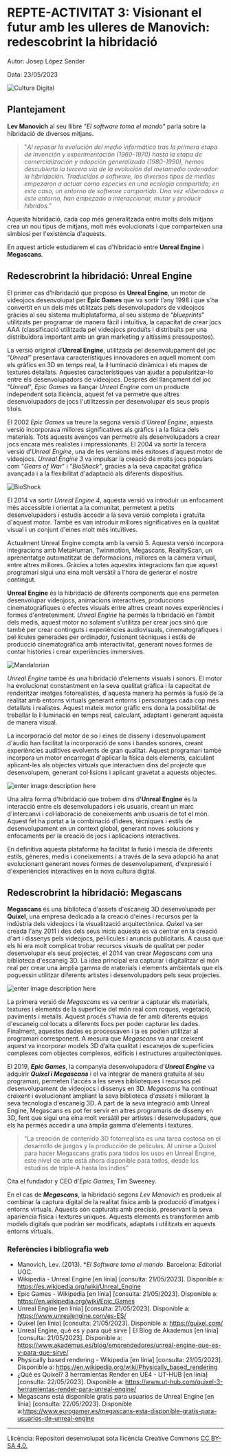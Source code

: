 # REPTE-ACTIVITAT 3: Visionant el futur amb les ulleres de Manovich: redescobrint la hibridació 




Autor: Josep López Sender


Data: 23/05/2023

![Cultura Digital](https://cdn2.unrealengine.com/09-animate-in-context-1920x1080-4b1ce63db43b.jpg?resize=1&w=1064)



## Plantejament


**Lev Manovich** al seu llibre *"El software toma el mando"* parla sobre la hibridació de diversos mitjans.

> "*Al repasar la evolución del medio informático tras la primera etapa
> de invención y experimentación (1960-1970) hasta la etapa de
> comercialización y adopción generalizada (1980-1990), hemos
> descubierto la tercera vía de la evolución del metamedio ordenador: la
> hibridación. Traducidos a software, los diversos tipos de medios
> empezaron a actuar como especies en una ecología compartida; en este
> caso, un entorno de software compartido. Una vez «liberados» a este
> entorno, han empezado a interaccionar, mutar y producir híbridos."*

Aquesta hibridació, cada cop més generalitzada entre molts dels mitjans crea un nou tipus de mitjans, molt més evolucionats i que comparteixen una simbiosi per l'existència d'aquests.

En aquest article estudiarem el cas d'hibridació entre **Unreal Engine** i **Megascans**.


## Redescrobrint la hibridació: Unreal Engine 

El primer cas d’hibridació que proposo és **Unreal Engine**, un motor de videojocs desenvolupat per **Epic Games** que va sortir l’any 1998 i que s’ha convertit en un dels més utilitzats pels desenvolupadors de videojocs gràcies al seu sistema multiplataforma, al seu sistema de “*blueprints*” utilitzats per programar de manera fàcil i intuïtiva, la capacitat de crear jocs AAA (classificació utilitzada pel videojocs produïts i distribuïts per una distribuïdora important amb un gran marketing y altíssims pressupostos).

La versió original d’**Unreal Engine**, utilitzada pel desenvolupament del joc “*Unreal*” presentava característiques innovadores en aquell moment com els gràfics en 3D en temps real, la il·luminació dinàmica i els mapes de textures detallats. Aquestes característiques van ajudar a popularitzar-lo entre els desenvolupadors de videojocs. Després del llançament del joc "*Unreal*", *Epic Games* va llançar *Unreal Engine* com un producte independent sota llicència, aquest fet va permetre que altres desenvolupadors de jocs l'utilitzessin per desenvolupar els seus propis títols.

El 2002 *Epic Games* va treure la segona versió d'*Unreal Engine*, aquesta versió incorporava millores significatives als gràfics i a la física dels materials. Tots aquests avenços van permetre als desenvolupadors a crear jocs encara més realistes i impressionants. El 2004 va sortir la tercera versió d'*Unreal Engine*, una de les versions més exitoses d'aquest motor de videojocs. *Unreal Engine 3* va impulsar la creació de molts jocs populars com "*Gears of War*" i "*BioShock*", gràcies a la seva capacitat gràfica avançada i a la flexibilitat d'adaptació als diferents dispositius.

![BioShock](https://upload.wikimedia.org/wikipedia/en/6/6d/BioShock_cover.jpg)

El 2014 va sortir *Unreal Engine 4*, aquesta versió va introduir un enfocament més accessible i orientat a la comunitat, permetent a petits desenvolupadors i estudis accedir a la seva versió completa i gratuïta d'aquest motor. També es van introduir millores significatives en la qualitat visual i un conjunt d'eines molt més intuïtives.

Actualment Unreal Engine compta amb la versió 5. Aquesta versió incorpora integracions amb MetaHuman, Twinmotion, Megascans, RealityScan, un aprenentatge automatitzat de deformacions, millores en la càmera virtual, entre altres millores. Gràcies a totes aquestes integracions fan que aquest programari sigui una eina molt versàtil a l'hora de generar el nostre contingut.

**Unreal Engine** és la hibridació de diferents components que ens permeten desenvolupar videojocs, animacions interactives, produccions cinematogràfiques o efectes visuals entre altres creant noves experiències i formes d'entreteniment. *Unreal Engine* ha permès la hibridació en l'àmbit dels medis, aquest motor no solament s'utilitza per crear jocs sinó que també per crear continguts i experiències audiovisuals, cinematogràfiques i pel·lícules generades per ordinador, fusionant tècniques i estils de producció cinematogràfica amb interactivitat, generant noves formes de contar històries i crear experiències immersives.

![Mandalorian](https://cdn2.unrealengine.com/Unreal+Engine%2Fblog%2Fforging-new-paths-for-filmmakers-on-the-mandalorian%2FMandalorian_HUC-066962.PIP-1920x1280-32edf8b55f3152ae9083ce1586f55f06bc5d4ccd.jpg)

*Unreal Engine* també és una hibridació d'elements visuals i sonors. El motor ha evolucionat constantment en la seva qualitat gràfica i la capacitat de renderitzar imatges fotorealistes, d'aquesta manera ha permès la fusió de la realitat amb entorns virtuals generant entorns i personatges cada cop més detallats i realistes. Aquest mateix motor gràfic ens dona la possibilitat de treballar la il·luminació en temps real, calculant, adaptant i generant aquesta de manera visual.

La incorporació del motor de so i eines de disseny i desenvolupament d'àudio han facilitat la incorporació de sons i bandes sonores, creant experiències auditives evolvents de gran qualitat. Aquest programari també incorpora un motor encarregat d'aplicar la física dels elements, calculant aplicant-les als objectes virtuals que interactuen dins del projecte que desenvolupem, generant col·lisions i aplicant gravetat a aquests objectes.

![enter image description here](https://docs.unrealengine.com/4.27/Images/ProgrammingAndScripting/Blueprints/UserGuide/Types/LevelBlueprint/add_event_details_tab.webp)

Una altra forma d'hibridació que trobem dins d'**Unreal Engine** és la interacció entre els desenvolupadors i els usuaris, creant un marc d'intercanvi i col·laboració de coneixements amb usuaris de tot el món. Aquest fet ha portat a la combinació d'idees, tècniques i estils de desenvolupament en un context global, generant noves solucions y enfocaments per la creació de jocs i aplicacions interactives.  
  
En definitiva aquesta plataforma ha facilitat la fusió i mescla de diferents estils, gèneres, medis i coneixements i a través de la seva adopció ha anat evolucionant generant noves formes de desenvolupament, d'expressió i d'experiències interactives en la nova cultura digital.




## Redescrobrint la hibridació: Megascans

**Megascans** és una biblioteca d'assets d'escaneig 3D desenvolupada per **Quixel**, una empresa dedicada a la creació d'eines i recursos per la indústria dels videojocs i la visualització arquitectònica. *Quixel* va ser creada l'any 2011 i des dels seus inicis aquesta es va centrar en la creació d'art i dissenys pels videojocs, pel·lícules i anuncis publicitaris. A causa que els hi era molt complicat trobar recursos visuals de qualitat per poder desenvolupar els seus projectes, el 2014 van crear *Megascans* com una biblioteca d'escaneig 3D. La idea principal era capturar i digitalitzar el món real per crear una àmplia gamma de materials i elements ambientals que els poguessin utilitzar diferents artistes i desenvolupadors pels seus projectes.

![enter image description here](https://blog.megascans.se/wp-content/uploads/2021/05/bridgeinsideue5.jpg)

La primera versió de *Megascans* es va centrar a capturar els materials, textures i elements de la superfície del món real com roques, vegetació, paviments i metalls. Aquest procés s'havia de fer amb diferents equips d'escaneig col·locats a diferents llocs per poder capturar les dades. Finalment, aquestes dades es processaven i ja es podien utilitzar al programari corresponent. A mesura que *Megascans* va anar creixent aquest va incorporar models 3D d’alta qualitat i escanejos de superfícies complexes com objectes complexos, edificis i estructures arquitectòniques.

El 2019, ***Epic Games***, la companyia desenvolupadora d'***Unreal Engine*** va adquirir ***Quixel i Megascans*** i el va integrar de manera gratuïta al seu programari, permeten l'accés a les seves biblioteques i recursos pel desenvolupament de videojocs i dissenys en 3D. *Megascans* ha continuat creixent i evolucionant ampliant la seva biblioteca d'*assets* i millorant la seva tecnologia d'escaneig 3D. A part de la seva integració amb Unreal Engine, Megascans es pot fer servir en altres programaris de disseny en 3D, fent que sigui una eina molt versàtil per artistes i desenvolupadors, que els ha permès accedir a una àmplia gamma d'elements i textures.

> “La creación de contenido 3D fotorrealista es una tarea costosa en el desarrollo de juegos y la producción de películas. Al unirse a Quixel para hacer Megascans gratis para todos los usos en Unreal Engine, este nivel de arte está ahora disponible para todos, desde los estudios de triple-A hasta los indies”

Cita el fundador y CEO d'*Epic Games*, Tim Sweeney.

En el cas de ***Megascans***, la hibridació segons *Lev Manovich* es produeix al combinar la captura digital de la realitat física amb la producció d’imatges i entorns virtuals. Aquests són capturats amb precisió, preservant la seva apariència física i textures uniques. Aquests elements es transformen amb models digitals que podràn ser modificats, adaptats i utilitzats en aquests entorns virtuals.


### Referències i bibliografia web

* Manovich, Lev. (2013). **El Software toma el mando*. Barcelona: Editorial UOC.
* Wikipedia - Unreal Engine [en línia] [consulta: 21/05/2023]. Disponible a: https://es.wikipedia.org/wiki/Unreal_Engine
* Epic Games - Wikipedia [en línia] [consulta: 21/05/2023]. Disponible a: https://en.wikipedia.org/wiki/Epic_Games
* Unreal Engine [en línia] [consulta: 21/05/2023]. Disponible a: https://www.unrealengine.com/es-ES/
* Quixel [en línia] [consulta: 21/05/2023]. Disponible a: https://quixel.com/
* Unreal Engine, qué es y para qué sirve | El Blog de Akademus [en línia] [consulta: 21/05/2023]. Disponible a: https://www.akademus.es/blog/emprendedores/unreal-engine-que-es-y-para-que-sirve/
* Physically based rendering - Wikipedia [en línia] [consulta: 21/05/2023]. Disponible a: https://en.wikipedia.org/wiki/Physically_based_rendering
* ¿Qué es Quixel? 3 herramientas Render en UE4 - UT-HUB [en línia] [consulta: 22/05/2023]. Disponible a: https://www.ut-hub.com/quixel-3-herramientas-render-para-unreal-engine/
* Megascans está disponible gratis para usuarios de Unreal Engine [en línia] [consulta: 22/05/2023]. Disponible a:https://www.eurogamer.es/megascans-esta-disponible-gratis-para-usuarios-de-unreal-engine

----


Llicència: Repositori desenvolupat sota llicència Creative Commons [CC BY-SA 4.0.](https://creativecommons.org/licenses/by-sa/4.0/deed.es) 


